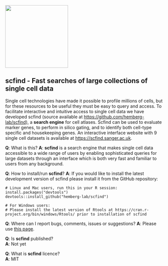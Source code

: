 <img src=https://genat.uk/img/scfind2_colour.png height="200">

## scfind - Fast searches of large collections of single cell data

Single cell technologies have made it possible to profile millions of cells, but for these resources to be useful they must be easy to query and access. To facilitate interactive and intuitive access to single cell data we have developed scfind (source available at https://github.com/hemberg-lab/scfind), a __search engine__ for cell atlases. Scfind can be used to evaluate marker genes, to perform in silico gating, and to identify both cell-type specific and housekeeping genes. An interactive interface website with 9 single cell datasets is available at https://scfind.sanger.ac.uk. 

__Q__: What is this?
__A__: __scfind__ is a search engine that makes single cell data accessible to a wide range of users by enabling sophisticated queries for large datasets through an interface which is both very fast and familiar to users from any background.

__Q__: How to install/run __scfind__?
__A__: If you would like to install the latest development version of scfind please install it from the GitHub repository:
```
# Linux and Mac users, run this in your R session:
install.packages("devtools")
devtools::install_github("hemberg-lab/scfind")

# For Windows users:
# Please install the latest version of Rtools at https://cran.r-project.org/bin/windows/Rtools/ prior to installation of scfind
```

__Q__: Where can I report bugs, comments, issues or suggestions?
__A__: Please use [this page](https://github.com/hemberg-lab/scfind/issues).

__Q__: Is __scfind__ published?  
__A__: Not yet

__Q__: What is __scfind__ licence?  
__A__: MIT

